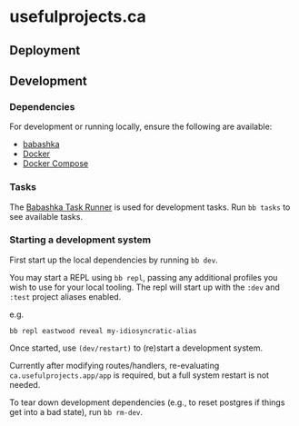 # usefulprojects.ca

## Deployment

## Development
### Dependencies

For development or running locally, ensure the following are available:
- [babashka](https://github.com/babashka/babashka#installation)
- [Docker](https://docs.docker.com/engine/install/)
- [Docker Compose](https://docs.docker.com/compose/install/)

### Tasks

The [Babashka Task Runner](https://book.babashka.org/#tasks) is used for development tasks. 
Run `bb tasks` to see available tasks.

### Starting a development system

First start up the local dependencies by running `bb dev`.

You may start a REPL using `bb repl`, passing any additional profiles you wish
to use for your local tooling. The repl will start up with the `:dev` and 
`:test` project aliases enabled.

e.g.
```
bb repl eastwood reveal my-idiosyncratic-alias
```

Once started, use `(dev/restart)` to (re)start a development system.

Currently after modifying routes/handlers, re-evaluating 
`ca.usefulprojects.app/app` is required, but a full system restart is not needed.

To tear down development dependencies (e.g., to reset postgres if things get
into a bad state), run `bb rm-dev`.
